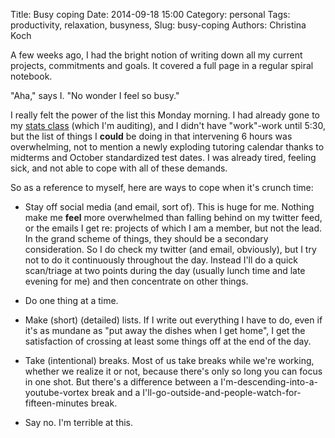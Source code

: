 Title: Busy coping
Date: 2014-09-18 15:00
Category: personal
Tags: productivity, relaxation, busyness, 
Slug: busy-coping
Authors: Christina Koch

A few weeks ago, I had the bright notion of writing down all my current projects, commitments and goals.  It covered a full page in a regular spiral notebook.  

"Aha," says I.  "No wonder I feel so busy."  

I really felt the power of the list this Monday morning.  I had already gone to my [stats class](http://stat545-ubc.github.io/) (which I'm auditing), and I didn't have "work"-work until 5:30, but the list of things I **could** be doing in that intervening 6 hours was overwhelming, not to mention a newly exploding tutoring calendar thanks to midterms and October standardized test dates.  I was already tired, feeling sick, and not able to cope with all of these demands.  

So as a reference to myself, here are ways to cope when it's crunch time: 

* Stay off social media (and email, sort of).  This is huge for me.  Nothing make me **feel** more overwhelmed than falling behind on my twitter feed, or the emails I get re: projects of which I am a member, but not the lead.  In the grand scheme of things, they should be a secondary consideration.  So I do check my twitter (and email, obviously), but I try not to do it continuously throughout the day.  Instead I'll do a quick scan/triage at two points during the day (usually lunch time and late evening for me) and then concentrate on other things.  

* Do one thing at a time.  

* Make (short) (detailed) lists.  If I write out everything I have to do, even if it's as mundane as "put away the dishes when I get home", I get the satisfaction of crossing at least some things off at the end of the day.  

* Take (intentional) breaks.  Most of us take breaks while we're working, whether we realize it or not, because there's only so long you can focus in one shot.  But there's a difference between a I'm-descending-into-a-youtube-vortex break and a I'll-go-outside-and-people-watch-for-fifteen-minutes break.  

* Say no.  I'm terrible at this.  
